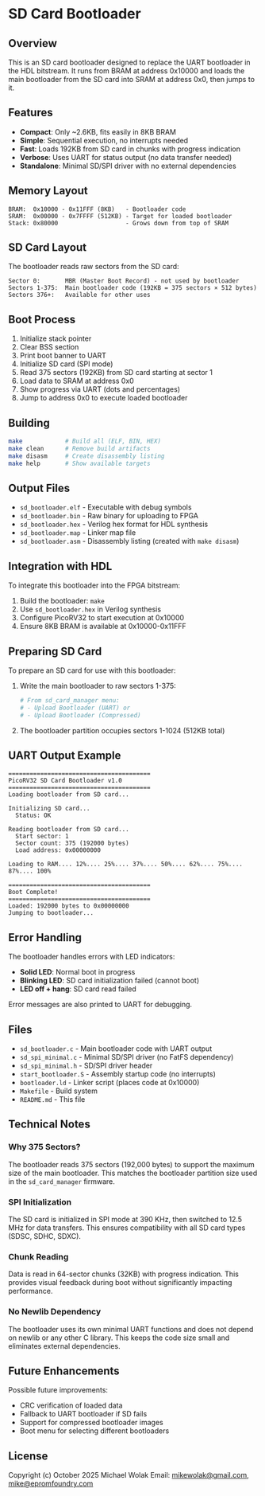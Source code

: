 # SD Card Bootloader

## Overview

This is an SD card bootloader designed to replace the UART bootloader in the HDL bitstream. It runs from BRAM at address 0x10000 and loads the main bootloader from the SD card into SRAM at address 0x0, then jumps to it.

## Features

- **Compact**: Only ~2.6KB, fits easily in 8KB BRAM
- **Simple**: Sequential execution, no interrupts needed
- **Fast**: Loads 192KB from SD card in chunks with progress indication
- **Verbose**: Uses UART for status output (no data transfer needed)
- **Standalone**: Minimal SD/SPI driver with no external dependencies

## Memory Layout

```
BRAM:  0x10000 - 0x11FFF (8KB)   - Bootloader code
SRAM:  0x00000 - 0x7FFFF (512KB) - Target for loaded bootloader
Stack: 0x80000                   - Grows down from top of SRAM
```

## SD Card Layout

The bootloader reads raw sectors from the SD card:

```
Sector 0:       MBR (Master Boot Record) - not used by bootloader
Sectors 1-375:  Main bootloader code (192KB = 375 sectors × 512 bytes)
Sectors 376+:   Available for other uses
```

## Boot Process

1. Initialize stack pointer
2. Clear BSS section
3. Print boot banner to UART
4. Initialize SD card (SPI mode)
5. Read 375 sectors (192KB) from SD card starting at sector 1
6. Load data to SRAM at address 0x0
7. Show progress via UART (dots and percentages)
8. Jump to address 0x0 to execute loaded bootloader

## Building

```bash
make            # Build all (ELF, BIN, HEX)
make clean      # Remove build artifacts
make disasm     # Create disassembly listing
make help       # Show available targets
```

## Output Files

- `sd_bootloader.elf` - Executable with debug symbols
- `sd_bootloader.bin` - Raw binary for uploading to FPGA
- `sd_bootloader.hex` - Verilog hex format for HDL synthesis
- `sd_bootloader.map` - Linker map file
- `sd_bootloader.asm` - Disassembly listing (created with `make disasm`)

## Integration with HDL

To integrate this bootloader into the FPGA bitstream:

1. Build the bootloader: `make`
2. Use `sd_bootloader.hex` in Verilog synthesis
3. Configure PicoRV32 to start execution at 0x10000
4. Ensure 8KB BRAM is available at 0x10000-0x11FFF

## Preparing SD Card

To prepare an SD card for use with this bootloader:

1. Write the main bootloader to raw sectors 1-375:
   ```bash
   # From sd_card_manager menu:
   # - Upload Bootloader (UART) or
   # - Upload Bootloader (Compressed)
   ```

2. The bootloader partition occupies sectors 1-1024 (512KB total)

## UART Output Example

```
========================================
PicoRV32 SD Card Bootloader v1.0
========================================
Loading bootloader from SD card...

Initializing SD card...
  Status: OK

Reading bootloader from SD card...
  Start sector: 1
  Sector count: 375 (192000 bytes)
  Load address: 0x00000000

Loading to RAM.... 12%.... 25%.... 37%.... 50%.... 62%.... 75%.... 87%.... 100%

========================================
Boot Complete!
========================================
Loaded: 192000 bytes to 0x00000000
Jumping to bootloader...
```

## Error Handling

The bootloader handles errors with LED indicators:

- **Solid LED**: Normal boot in progress
- **Blinking LED**: SD card initialization failed (cannot boot)
- **LED off + hang**: SD card read failed

Error messages are also printed to UART for debugging.

## Files

- `sd_bootloader.c` - Main bootloader code with UART output
- `sd_spi_minimal.c` - Minimal SD/SPI driver (no FatFS dependency)
- `sd_spi_minimal.h` - SD/SPI driver header
- `start_bootloader.S` - Assembly startup code (no interrupts)
- `bootloader.ld` - Linker script (places code at 0x10000)
- `Makefile` - Build system
- `README.md` - This file

## Technical Notes

### Why 375 Sectors?

The bootloader reads 375 sectors (192,000 bytes) to support the maximum size of the main bootloader. This matches the bootloader partition size used in the `sd_card_manager` firmware.

### SPI Initialization

The SD card is initialized in SPI mode at 390 KHz, then switched to 12.5 MHz for data transfers. This ensures compatibility with all SD card types (SDSC, SDHC, SDXC).

### Chunk Reading

Data is read in 64-sector chunks (32KB) with progress indication. This provides visual feedback during boot without significantly impacting performance.

### No Newlib Dependency

The bootloader uses its own minimal UART functions and does not depend on newlib or any other C library. This keeps the code size small and eliminates external dependencies.

## Future Enhancements

Possible future improvements:

- CRC verification of loaded data
- Fallback to UART bootloader if SD fails
- Support for compressed bootloader images
- Boot menu for selecting different bootloaders

## License

Copyright (c) October 2025 Michael Wolak
Email: mikewolak@gmail.com, mike@epromfoundry.com
